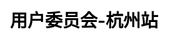 ---
title: "用户委员会-杭州站"
weight: 2
stationName: 杭州站
coverImage: /images/user-group/list/cityCards/hangzhou.png

css: "scss/user-group-single.scss"

topSection:
  kubSphere: KubeSphere 
  committee: 社区用户委员会
  description: KubeSphere 社区用户委员会—杭州站成立于 2021 年 5 月 29 日，是由活跃在杭州的 KubeSphere 社区用户和成员组成的。目前为初创阶段，核心成员 3 人。
  image: /images/user-group/hangzhou/banner.png
  mobile_image: /images/user-group/hangzhou/m-banner.png

station:
  name_en: KubeSphere Community
  name: 
    text1: 申请加入
    text2: 社区用户委员会—杭州站
  description: 
    - 不管你是否是 KubeSphere 的用户，只要你对云原生技术感兴趣，对组织活动有热情，对发展 KubeSphere 社区有想法，即可申请加入 KubeSphere 社区上海用户委员会。
    - 如果你想加入 KubeSphere 社区用户委员会—杭州站，成为其中的一名委员（成员），为发展 KubeSphere 社区贡献自己的一份力量，可添加杭州站站长尹珉微信申请，并邀请您加入 KubeSphere 开源社区杭州站微信群。
  manager: 
    name: 尹珉
    image: /images/user-group/hangzhou/person.png
    wxCode: /images/user-group/hangzhou/wxCode.png
    position: 杭州站站长
  icon: /images/user-group/hangzhou/hangzhou.svg
  icon_name: KubeSphere 社区用户委员会
  station_name: "- 杭州站 -"

returns:
  title: 为什么加入我们？
  list:
    - text: 结识更多的云原生领域的技术大牛、志同道合的朋友
      bg: /images/user-group/list/returns/bg1.svg

    - text: 提升在云原生领域的知名度
      bg: /images/user-group/list/returns/bg2.svg

    - text: 提升自身多项能力：交流沟通能力、组织协调能力、领导能力等
      bg: /images/user-group/list/returns/bg3.svg

    - text: KubeSphere 社区周边纪念礼品、社区认证证书及社区Title
      bg: /images/user-group/list/returns/bg4.svg

members:
  title: 核心成员
  list:
    - name: 张海立
      position: 驭势科技云平台研发总监
      des: 工作领域涉及 Docker、Kubernetes、DevOps、Helm、kind、Ngnix 等，可以协助社区成员解决此领域涉及到的相关问题。
      image: /images/user-group/shanghai/zhl.png

    - name: 郭旭东
      position: 云原生社区上海站站长
      des: 主要负责 devops 及云原生领域建设，涉及各种云原生工具、Kubernetes、Istio、OAM 等，致力于提升研发及运维效率，优化交付的质量及体验。
      image: /images/user-group/shanghai/gxd.png

    - name: 申红磊
      position: QingCloud SA
      des: 主要负责 devops 及云原生领域建设，涉及各种云原生工具、Kubernetes、Istio、OAM 等，致力于提升研发及运维效率，优化交付的质量及体验。
      image: /images/user-group/shanghai/shl.png

    - name: 申红磊
      position: QingCloud SA
      des: 主要负责 devops 及云原生领域建设，涉及各种云原生工具、Kubernetes、Istio、OAM 等，致力于提升研发及运维效率，优化交付的质量及体验。
      image: /images/user-group/shanghai/shl.png

activities:
  videos:
    - image: /images/user-group/shanghai/rotation/ex.png
      link: http://localhost:1313/zh/live/mqtt1230-live/
    - image: /images/user-group/shanghai/rotation/ex.png
      link: http://localhost:1313/zh/live/openfunction0113-live/
    - image: /images/user-group/shanghai/rotation/ex.png
      link: http://localhost:1313/zh/live/mqtt1230-live/

  review:
    - text: JuiceFS CSI Driver 的最佳实践
      description: JuiceFS 基于云原生环境的基础设施和软件设计，可以简单轻松的在各种云原生环境
      link: 
      
    - text: KubeSphere DevOps 越开放，越强大
      description: 开源社区只有保持开放和中立的态度，才能越来越强大，才能像大海一样海纳百川
      link: 

    - text: 集群镜像重塑分布式应用交付
      description: 3集群镜像把整个集群看成一台服务器，把 K8s 看成云操作系统，实现整个集群的镜
      link: 

    - text: KubeSphere DevOps 越开放，越强大
      description: 4开源社区只有保持开放和中立的态度，才能越来越强大，才能像大海一样海纳百川
      link: 

    - text: 集群镜像重塑分布式应用交付
      description: 5集群镜像把整个集群看成一台服务器，把 K8s 看成云操作系统，实现整个集群的镜
      link: 

    - text: JuiceFS CSI Driver 的最佳实践
      description: 6JuiceFS 基于云原生环境的基础设施和软件设计，可以简单轻松的在各种云原生环境
      link: 
---